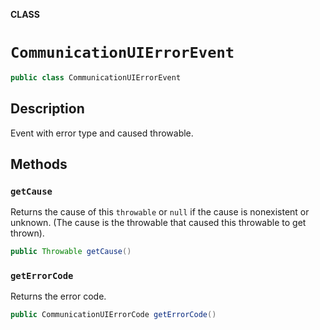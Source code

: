 **CLASS**

# `CommunicationUIErrorEvent`

```java
public class CommunicationUIErrorEvent
```

## Description

Event with error type and caused throwable. 

## Methods

### `getCause`

Returns the cause of this `throwable` or `null` if the cause is nonexistent or unknown. (The cause is the throwable that caused this throwable to get thrown).

```java
public Throwable getCause()
```

### `getErrorCode`

Returns the error code.

```java
public CommunicationUIErrorCode getErrorCode()
```
       